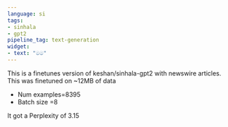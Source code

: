 ```yaml
---
language: si
tags:
- sinhala
- gpt2
pipeline_tag: text-generation
widget:
- text: "මම"
---
```

This is a finetunes version of keshan/sinhala-gpt2 with newswire articles. This was finetuned on ~12MB of data
- Num examples=8395
- Batch size =8

It got a Perplexity of 3.15